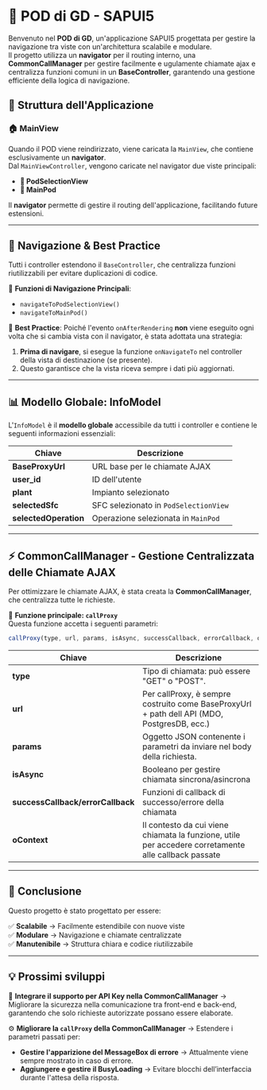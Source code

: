 # 🚀 POD di GD - SAPUI5

Benvenuto nel **POD di GD**, un'applicazione SAPUI5 progettata per gestire la navigazione tra viste con un'architettura scalabile e modulare.  
Il progetto utilizza un **navigator** per il routing interno, una **CommonCallManager** per gestire facilmente e ugulamente chiamate ajax e centralizza funzioni comuni in un **BaseController**, garantendo una gestione efficiente della logica di navigazione.

## 📌 Struttura dell'Applicazione

### 🏠 MainView
Quando il POD viene reindirizzato, viene caricata la `MainView`, che contiene esclusivamente un **navigator**.  
Dal `MainViewController`, vengono caricate nel navigator due viste principali:
- **🔹 PodSelectionView**
- **🔹 MainPod**

Il **navigator** permette di gestire il routing dell'applicazione, facilitando future estensioni.

---

## 🔄 Navigazione & Best Practice
Tutti i controller estendono il `BaseController`, che centralizza funzioni riutilizzabili per evitare duplicazioni di codice.

🔹 **Funzioni di Navigazione Principali**:
- `navigateToPodSelectionView()`
- `navigateToMainPod()`

🔹 **Best Practice**:
Poiché l'evento `onAfterRendering` **non** viene eseguito ogni volta che si cambia vista con il navigator, è stata adottata una strategia:
1. **Prima di navigare**, si esegue la funzione `onNavigateTo` nel controller della vista di destinazione (se presente).
2. Questo garantisce che la vista riceva sempre i dati più aggiornati.

---

## 📊 Modello Globale: InfoModel
L'`InfoModel` è il **modello globale** accessibile da tutti i controller e contiene le seguenti informazioni essenziali:

| Chiave             | Descrizione |
|--------------------|------------|
| **BaseProxyUrl**   | URL base per le chiamate AJAX |
| **user_id**        | ID dell'utente |
| **plant**         | Impianto selezionato |
| **selectedSfc**   | SFC selezionato in `PodSelectionView` |
| **selectedOperation** | Operazione selezionata in `MainPod` |

---

## ⚡ CommonCallManager - Gestione Centralizzata delle Chiamate AJAX
Per ottimizzare le chiamate AJAX, è stata creata la **CommonCallManager**, che centralizza tutte le richieste.  

🔹 **Funzione principale: `callProxy`**  
Questa funzione accetta i seguenti parametri:

```js
callProxy(type, url, params, isAsync, successCallback, errorCallback, oContext)
```

| Chiave             | Descrizione |
|--------------------|------------|
| **type**   | Tipo di chiamata: può essere "GET" o "POST". |
| **url**        | Per callProxy, è sempre costruito come BaseProxyUrl + path dell API (MDO, PostgresDB, ecc.) |
| **params**         | Oggetto JSON contenente i parametri da inviare nel body della richiesta. |
| **isAsync**   | Booleano per gestire chiamata sincrona/asincrona |
| **successCallback/errorCallback** | Funzioni di callback di successo/errore della chiamata |
| **oContext** |  Il contesto da cui viene chiamata la funzione, utile per accedere corretamente alle callback passate |

---

## 🎯 Conclusione
Questo progetto è stato progettato per essere:

✅ **Scalabile** → Facilmente estendibile con nuove viste  
✅ **Modulare** → Navigazione e chiamate centralizzate  
✅ **Manutenibile** → Struttura chiara e codice riutilizzabile  

---

## 💡 Prossimi sviluppi
🚀 **Integrare il supporto per API Key nella CommonCallManager** → Migliorare la sicurezza nella comunicazione tra front-end e back-end, garantendo che solo richieste autorizzate possano essere elaborate.
<br>

⚙️ **Migliorare la `callProxy` della CommonCallManager** → Estendere i parametri passati per:  
- **Gestire l'apparizione del MessageBox di errore** → Attualmente viene sempre mostrato in caso di errore.  
- **Aggiungere e gestire il BusyLoading** → Evitare blocchi dell’interfaccia durante l'attesa della risposta.  



